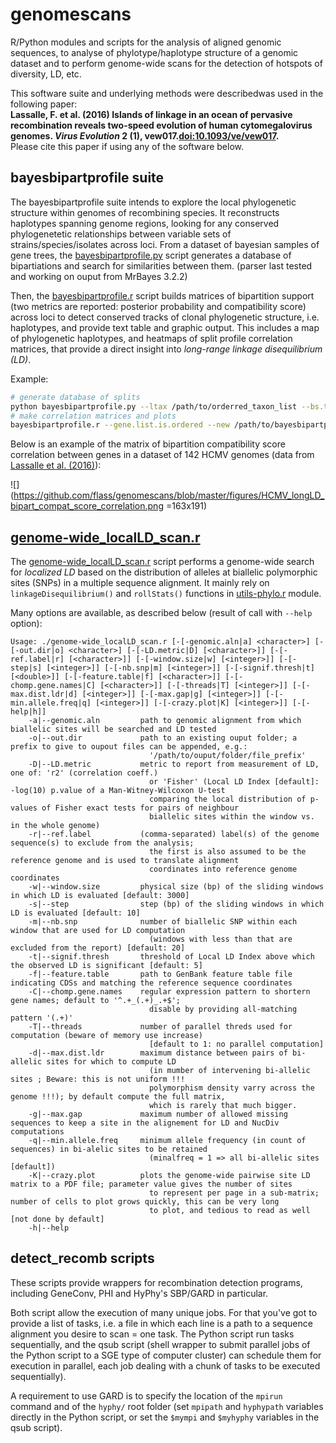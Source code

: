 # genomescans
R/Python modules and scripts for the analysis of aligned genomic sequences, to analyse of phylotype/haplotype structure of a genomic dataset and to perform genome-wide scans for the detection of hotspots of diversity, LD, etc.

This software suite and underlying methods were describedwas used in the following paper:  
**Lassalle, F. et al. (2016) Islands of linkage in an ocean of pervasive recombination reveals two-speed evolution of human cytomegalovirus genomes. _Virus Evolution_ 2 (1), vew017.[doi:10.1093/ve/vew017](http://dx.doi.org/10.1093/ve/vew017).**  
Please cite this paper if using any of the software below.

## bayesbipartprofile suite
The bayesbipartprofile suite intends to explore the local phylogenetic structure within genomes of recombining species. It reconstructs haplotypes spanning genome regions, looking for any conserved phylogenetetic relationships between variable sets of strains/species/isolates across loci. From a dataset of bayesian samples of gene trees, the [bayesbipartprofile.py] script generates a database of bipartiations and search for similarities between them. (parser last tested and working on ouput from MrBayes 3.2.2)

Then, the [bayesbipartprofile.r] script builds matrices of bipartition support (two metrics are reported: posterior probability and compatibility score) across loci to detect conserved tracks of clonal phylogenetic structure, i.e. haplotypes, and provide text table and graphic output.
This includes a map of phylogenetic haplotypes, and heatmaps of split profile correlation matrices, that provide a direct insight into *long-range linkage disequilibrium (LD)*.

Example:
```sh
# generate database of splits
python bayesbipartprofile.py --ltax /path/to/orderred_taxon_list --bs.thresh.ref.bip=0.35 /path/to/orderred_gene_list /path/to/mrbayes_result_directory /path/to/bayesbipartprofile_output_directory
# make correlation matrices and plots 
bayesbipartprofile.r --gene.list.is.ordered --new /path/to/bayesbipartprofile_output_directory
```
Below is an example of the matrix of bipartition compatibility score correlation between genes in a dataset of 142 HCMV genomes (data from [Lassalle et al. (2016)]):

![](https://github.com/flass/genomescans/blob/master/figures/HCMV_longLD_bipart_compat_score_correlation.png =163x191)


## [genome-wide_localLD_scan.r](https://github.com/flass/genomescans/blob/master/genome-wide_localLD_scan.r)
The [genome-wide_localLD_scan.r] script performs a genome-wide search for *localized LD* based on the distribution of alleles at biallelic polymorphic sites (SNPs) in a multiple sequence alignment.
It mainly rely on `linkageDisequilibrium()` and `rollStats()` functions in [utils-phylo.r] module.

Many options are available, as described below (result of call with `--help` option):

```
Usage: ./genome-wide_localLD_scan.r [-[-genomic.aln|a] <character>] [-[-out.dir|o] <character>] [-[-LD.metric|D] [<character>]] [-[-ref.label|r] [<character>]] [-[-window.size|w] [<integer>]] [-[-step|s] [<integer>]] [-[-nb.snp|m] [<integer>]] [-[-signif.thresh|t] [<double>]] [-[-feature.table|f] [<character>]] [-[-chomp.gene.names|C] [<character>]] [-[-threads|T] [<integer>]] [-[-max.dist.ldr|d] [<integer>]] [-[-max.gap|g] [<integer>]] [-[-min.allele.freq|q] [<integer>]] [-[-crazy.plot|K] [<integer>]] [-[-help|h]]
    -a|--genomic.aln         path to genomic alignment from which biallelic sites will be searched and LD tested
    -o|--out.dir             path to an existing ouput folder; a prefix to give to oupout files can be appended, e.g.: 
                               '/path/to/ouput/folder/file_prefix'
    -D|--LD.metric           metric to report from measurement of LD, one of: 'r2' (correlation coeff.) 
                               or 'Fisher' (Local LD Index [default]: -log(10) p.value of a Man-Witney-Wilcoxon U-test 
                               comparing the local distribution of p-values of Fisher exact tests for pairs of neighbour 
                               biallelic sites within the window vs. in the whole genome)
    -r|--ref.label           (comma-separated) label(s) of the genome sequence(s) to exclude from the analysis; 
                               the first is also assumed to be the reference genome and is used to translate alignment 
                               coordinates into reference genome coordinates
    -w|--window.size         physical size (bp) of the sliding windows in which LD is evaluated [default: 3000]
    -s|--step                step (bp) of the sliding windows in which LD is evaluated [default: 10]
    -m|--nb.snp              number of biallelic SNP within each window that are used for LD computation
                               (windows with less than that are excluded from the report) [default: 20]
    -t|--signif.thresh       threshold of Local LD Index above which the observed LD is significant [default: 5]
    -f|--feature.table       path to GenBank feature table file indicating CDSs and matching the reference sequence coordinates
    -C|--chomp.gene.names    regular expression pattern to shortern gene names; default to '^.+_(.+)_.+$';
                               disable by providing all-matching pattern '(.+)'
    -T|--threads             number of parallel threds used for computation (beware of memory use increase)
                               [default to 1: no parallel computation]
    -d|--max.dist.ldr        maximum distance between pairs of bi-allelic sites for which to compute LD
                               (in mumber of intervening bi-allelic sites ; Beware: this is not uniform !!! 
                               polymorphism density varry across the genome !!!); by default compute the full matrix, 
                               which is rarely that much bigger.
    -g|--max.gap             maximum number of allowed missing sequences to keep a site in the alignement for LD and NucDiv computations
    -q|--min.allele.freq     minimum allele frequency (in count of sequences) in bi-alelic sites to be retained
                               (minalfreq = 1 => all bi-allelic sites [default])
    -K|--crazy.plot          plots the genome-wide pairwise site LD matrix to a PDF file; parameter value gives the number of sites
                               to represent per page in a sub-matrix; number of cells to plot grows quickly, this can be very long
                               to plot, and tedious to read as well [not done by default]
    -h|--help
```

## detect_recomb scripts

These scripts provide wrappers for recombination detection programs, including GeneConv, PHI and HyPhy's SBP/GARD in particular.

Both script allow the execution of many unique jobs. For that you've got to provide a list of tasks, i.e. a file in which each line is a path to a sequence alignment you desire to scan = one task. The Python script run tasks sequentially, and the qsub script (shell wrapper to submit parallel jobs of the Python script to a SGE type of computer cluster) can schedule them for execution in parallel, each job dealing with a chunk of tasks to be executed sequentially).

A requirement to use GARD is to specify the location of the `mpirun` command and of the `hyphy/` root folder (set `mpipath` and `hyphypath` variables directly in the Python script, or set the `$mympi` and `$myhyphy` variables in the qsub script).

[Lassalle et al. (2016)]: http://dx.doi.org/10.1093/ve/vew017
[bayesbipartprofile.py]: https://github.com/flass/genomescans/blob/master/bayesbipartprofile.py
[bayesbipartprofile.r]: https://github.com/flass/genomescans/blob/master/bayesbipartprofile.r
[genome-wide_localLD_scan.r]: https://github.com/flass/genomescans/blob/master/genome-wide_localLD_scan.r
[utils-phylo.r]: https://github.com/flass/genomescans/blob/master/utils-phylo.r
